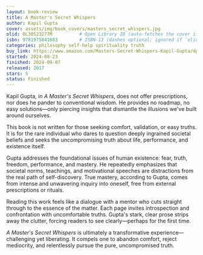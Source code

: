```yaml
---
layout: book-review
title: A Master's Secret Whispers
author: Kapil Gupta
cover: assets/img/book_covers/masters_secret_whispers.jpg
olid: OL30523277M          # Open Library ID (auto-fetches the cover if `cover` is omitted)
isbn: 9781975841683        # ISBN-13 (dashes optional; ignored if `olid` already provides a cover)
categories: philosophy self-help spirituality truth
buy_link: https://www.amazon.com/Masters-Secret-Whispers-Kapil-Gupta/dp/0998076411
started: 2024-08-23
finished: 2024-09-07
released: 2017
stars: 5
status: Finished
---
```


Kapil Gupta, in *A Master's Secret Whispers*, does not offer prescriptions, nor does he pander to conventional wisdom. He provides no roadmap, no easy solutions—only piercing insights that dismantle the illusions we've built around ourselves.  

This book is not written for those seeking comfort, validation, or easy truths. It is for the rare individual who dares to question deeply ingrained societal beliefs and seeks the uncompromising truth about life, performance, and existence itself.  

Gupta addresses the foundational issues of human existence: fear, truth, freedom, performance, and mastery. He repeatedly emphasizes that societal norms, teachings, and motivational speeches are distractions from the real path of self-discovery. True mastery, according to Gupta, comes from intense and unwavering inquiry into oneself, free from external prescriptions or rituals.  

Reading this work feels like a dialogue with a mentor who cuts straight through to the essence of the matter. Each page invites introspection and confrontation with uncomfortable truths. Gupta's stark, clear prose strips away the clutter, forcing readers to see clearly—perhaps for the first time.  

*A Master's Secret Whispers* is ultimately a transformative experience—challenging yet liberating. It compels one to abandon comfort, reject mediocrity, and relentlessly pursue the pure, uncompromised truth.
